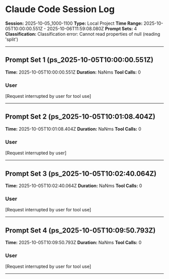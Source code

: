 # Claude Code Session Log

**Session:** 2025-10-05_1000-1100
**Type:** Local Project
**Time Range:** 2025-10-05T10:00:00.551Z - 2025-10-06T11:59:08.080Z
**Prompt Sets:** 4
**Classification:** Classification error: Cannot read properties of null (reading 'split')

---

<a name="ps_2025-10-05T10:00:00.551Z"></a>
## Prompt Set 1 (ps_2025-10-05T10:00:00.551Z)

**Time:** 2025-10-05T10:00:00.551Z
**Duration:** NaNms
**Tool Calls:** 0

### User

[Request interrupted by user for tool use]

---

<a name="ps_2025-10-05T10:01:08.404Z"></a>
## Prompt Set 2 (ps_2025-10-05T10:01:08.404Z)

**Time:** 2025-10-05T10:01:08.404Z
**Duration:** NaNms
**Tool Calls:** 0

### User

[Request interrupted by user]

---

<a name="ps_2025-10-05T10:02:40.064Z"></a>
## Prompt Set 3 (ps_2025-10-05T10:02:40.064Z)

**Time:** 2025-10-05T10:02:40.064Z
**Duration:** NaNms
**Tool Calls:** 0

### User

[Request interrupted by user for tool use]

---

<a name="ps_2025-10-05T10:09:50.793Z"></a>
## Prompt Set 4 (ps_2025-10-05T10:09:50.793Z)

**Time:** 2025-10-05T10:09:50.793Z
**Duration:** NaNms
**Tool Calls:** 0

### User

[Request interrupted by user for tool use]

---

